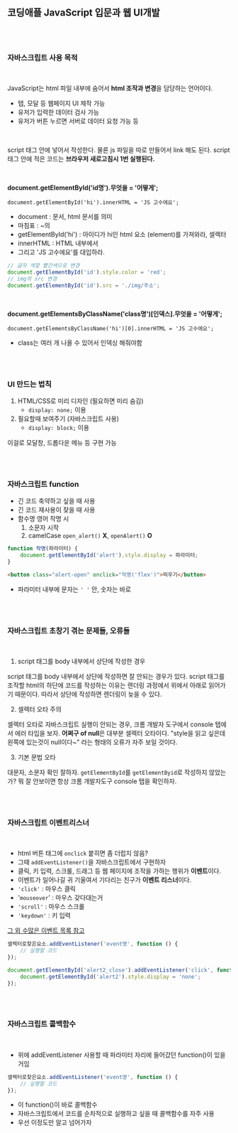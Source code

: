 ## 코딩애플 JavaScript 입문과 웹 UI개발

<br><br>

### 자바스크립트 사용 목적

<br>

JavaScript는 html 파일 내부에 숨어서 **html 조작과 변경**을 담당하는 언어이다.

-   탭, 모달 등 웹페이지 UI 제작 가능
-   유저가 입력한 데이터 검사 가능
-   유저가 버튼 누르면 서버로 데이터 요청 가능 등

<br>

script 태그 안에 넣어서 작성한다. 물론 js 파일을 따로 만들어서 link 해도 된다. script 태그 안에 적은 코드는 **브라우저 새로고침시 1번 실행된다.**

<br>

**document.getElementById('id명').무엇을 = '어떻게';** <br>

`document.getElementById('hi').innerHTML = 'JS 고수에요';` <br>

-   document : 문서, html 문서를 의미
-   마침표 : ~의
-   getElementById('hi') : 아이디가 hi인 html 요소 (element)를 가져와라, 셀렉터
-   innerHTML : HTML 내부에서
-   그리고 'JS 고수에요'를 대입하라.

```javascript
// 글자 색깔 빨간색으로 변경
document.getElementById('id').style.color = 'red';
// img의 src 변경
document.getElementById('id').src = './img/주소';
```

<br>

**document.getElementsByClassName('class명')\[인덱스].무엇을 = '어떻게';**<br>

`document.getElementsByClassName('hi')[0].innerHTML = 'JS 고수에요';`

-   class는 여러 개 나올 수 있어서 인덱싱 해줘야함

<br><br>

### UI 만드는 법칙

1. HTML/CSS로 미리 디자인 (필요하면 미리 숨김)
    - `display: none;` 이용
2. 필요할때 보여주기 (자바스크립트 사용)
    - `display: block;` 이용

이걸로 모달창, 드롭다운 메뉴 등 구현 가능

<br><br>

### 자바스크립트 function

-   긴 코드 축약하고 싶을 때 사용
-   긴 코드 재사용이 잦을 때 사용
-   함수명 영어 작명 시
    1. 소문자 시작
    2. camelCase
       `open_alert()` **X**, `openAlert()` **O**

```javascript
function 작명(파라미터) {
    document.getElementById('alert').style.display = 파라미터;
}
```

```html
<button class="alert-open" onclick="작명('flex')">띄우기</button>
```

-   파라미터 내부에 문자는 `' '` 안, 숫자는 바로

<br><br>

### 자바스크립트 초창기 겪는 문제들, 오류들

<br>

1. script 태그를 body 내부에서 상단에 작성한 경우

script 태그를 body 내부에서 상단에 작성하면 잘 안되는 경우가 있다. script 태그를 조작할 html의 하단에 코드를 작성하는 이유는 렌더링 과정에서 위에서 아래로 읽어가기 때문이다. 따라서 상단에 작성하면 렌더링이 늦을 수 있다.

2. 셀렉터 오타 주의

셀렉터 오타로 자바스크립트 실행이 안되는 경우, 크롬 개발자 도구에서 console 탭에서 에러 타입을 보자. **어쩌구 of null**은 대부분 셀렉터 오타이다. "style을 읽고 싶은데 왼쪽에 있는것이 null이다~" 라는 형태의 오류가 자주 보일 것이다.

3. 기본 문법 오타

대문자, 소문자 확인 잘하자. `getElementById`를 `getElementByid`로 작성하지 않았는가? 뭐 잘 안보이면 항상 크롬 개발자도구 console 탭을 확인하자.

<br><br>

### 자바스크립트 이벤트리스너

<br>

-   html 버튼 태그에 `onclick` 붙히면 좀 더럽지 않음?
-   그때 `addEventListener()`을 자바스크립트에서 구현하자
-   클릭, 키 입력, 스크롤, 드래그 등 웹 페이지에 조작을 가하는 행위가 **이벤트**이다.
-   이벤트가 일어나길 귀 기울여서 기다리는 친구가 **이벤트 리스너**이다.
-   `'click'` : 마우스 클릭
-   '`mouseover`' : 마우스 갖다대는거
-   `'scroll'` : 마우스 스크롤
-   `'keydown'` : 키 입력

[그 외 수많은 이벤트 목록 참고](https://developer.mozilla.org/en-US/docs/Web/Events)

```javascript
셀렉터로찾은요소.addEventListener('event명', function () {
    // 실행할 코드
});

document.getElementById('alert2_close').addEventListener('click', function () {
    document.getElementById('alert2').style.display = 'none';
});
```

<br><br>

### 자바스크립트 콜백함수

<br>

-   위에 addEventListener 사용할 때 파라미터 자리에 들어갔던 function()이 있을거임

```javascript
셀렉터로찾은요소.addEventListener('event명', function () {
    // 실행할 코드
});
```

-   이 function()이 바로 콜백함수
-   자바스크립트에서 코드를 순차적으로 실행하고 싶을 때 콜백함수를 자주 사용
-   우선 이정도만 알고 넘어가자

